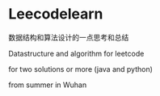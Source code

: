 # Leecodelearn
数据结构和算法设计的一点思考和总结

Datastructure and algorithm for leetcode

for two solutions or more (java and python)

from summer in Wuhan
